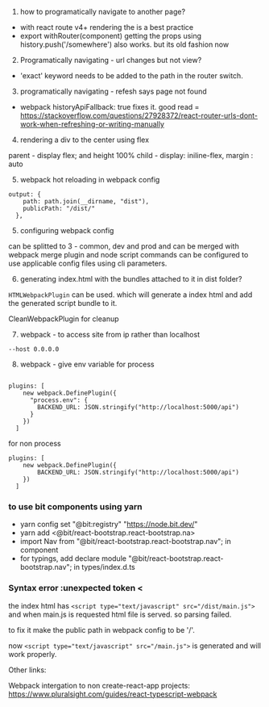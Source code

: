1. how to programatically navigate to another page?

- with react route v4+ rendering the <Redirect to="/somewhere"> is a best practice
- export withRouter(component)
  getting the props
  using history.push('/somewhere')
  also works. but its old fashion now

2. Programatically navigating - url changes but not view?

- 'exact' keyword needs to be added to the path in the router switch.

3. programatically navigating - refesh says page not found

- webpack historyApiFallback: true fixes it.
  good read = https://stackoverflow.com/questions/27928372/react-router-urls-dont-work-when-refreshing-or-writing-manually

4. rendering a div to the center using flex

parent - display flex; and height 100%
child - display: iniline-flex, margin : auto

5. webpack hot reloading
   in webpack config

```
output: {
    path: path.join(__dirname, "dist"),
    publicPath: "/dist/"
  },
```

5. configuring webpack config

can be splitted to 3 - common, dev and prod and can be merged with webpack merge plugin and node script commands can be configured to use applicable config files using cli parameters.

6. generating index.html with the bundles attached to it in dist folder?

`HTMLWebpackPlugin` can be used. which will generate a index html and add the generated script bundle to it.

CleanWebpackPlugin for cleanup

7. webpack - to access site from ip rather than localhost

`--host 0.0.0.0`

8. webpack - give env variable for process

```

plugins: [
    new webpack.DefinePlugin({
      "process.env": {
        BACKEND_URL: JSON.stringify("http://localhost:5000/api")
      }
    })
  ]
```

for non process

```
plugins: [
    new webpack.DefinePlugin({
        BACKEND_URL: JSON.stringify("http://localhost:5000/api")
    })
  ]
```

### to use bit components using yarn

- yarn config set "@bit:registry" "https://node.bit.dev/"
- yarn add <@bit/react-bootstrap.react-bootstrap.na>
- import Nav from "@bit/react-bootstrap.react-bootstrap.nav"; in component
- for typings, add declare module "@bit/react-bootstrap.react-bootstrap.nav"; in types/index.d.ts

### Syntax error :unexpected token <

the index html has `<script type="text/javascript" src="/dist/main.js">`
and when main.js is requested html file is served. so parsing failed.

to fix it make the public path in webpack config to be '/'.

now `<script type="text/javascript" src="/main.js">` is generated and will work properly.


Other links:

Webpack intergation to non create-react-app projects: https://www.pluralsight.com/guides/react-typescript-webpack
